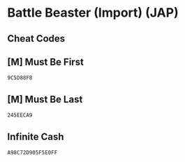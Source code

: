 # Battle Beaster (Import) (JAP)

## Cheat Codes

## [M] Must Be First

```
9C5D88F8

```

## [M] Must Be Last

```
245EECA9

```

## Infinite Cash

```
A98C72D905F5E0FF

```

